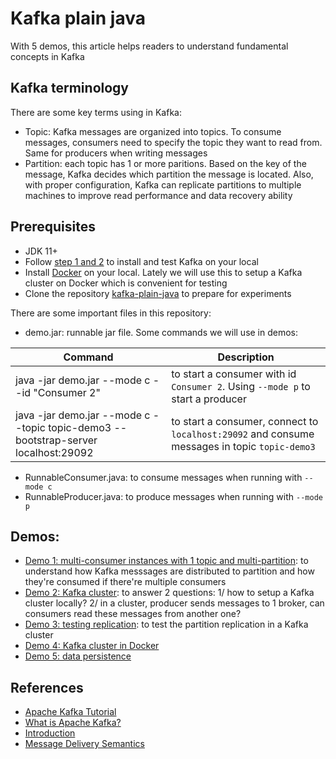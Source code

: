 # Kafka plain java

With 5 demos, this article helps readers to understand fundamental concepts in Kafka

## Kafka terminology

There are some key terms using in Kafka:
- Topic: Kafka messages are organized into topics. To consume messages, consumers need to specify the topic they want to read from. Same for producers when writing messages
- Partition: each topic has 1 or more paritions. Based on the key of the message, Kafka decides which partition the message is located. Also, with proper configuration, Kafka can replicate partitions to multiple machines to improve read performance and data recovery ability

## Prerequisites
- JDK 11+
- Follow [step 1 and 2](https://kafka.apache.org/quickstart) to install and test Kafka on your local
- Install [Docker](https://www.docker.com/get-started/) on your local. Lately we will use this to setup a Kafka cluster on Docker which is convenient for testing
- Clone the repository [kafka-plain-java](https://github.com/thoqbk/kafka-plain-java) to prepare for experiments

There are some important files in this repository:
- demo.jar: runnable jar file. Some commands we will use in demos:

| Command | Description |
| - | - |
| java -jar demo.jar --mode c --id "Consumer 2" | to start a consumer with id `Consumer 2`. Using `--mode p` to start a producer |
| java -jar demo.jar --mode c --topic topic-demo3 --bootstrap-server localhost:29092 | to start a consumer, connect to `localhost:29092` and consume messages in topic `topic-demo3` |

- RunnableConsumer.java: to consume messages when running with `--mode c`
- RunnableProducer.java: to produce messages when running with `--mode p`

## Demos:
- [Demo 1: multi-consumer instances with 1 topic and multi-partition](docs/demo-1-multi-partition.md): to understand how Kafka messsages are distributed to partition and how they're consumed if there're multiple consumers
- [Demo 2: Kafka cluster](docs/demo-2-kafka-cluster.md): to answer 2 questions: 1/ how to setup a Kafka cluster locally? 2/ in a cluster, producer sends messages to 1 broker, can consumers read these messages from another one?
- [Demo 3: testing replication](docs/demo-3-testing-replication.md): to test the partition replication in a Kafka cluster
- [Demo 4: Kafka cluster in Docker](docs/demo-4-kafka-cluster-in-docker.md)
- [Demo 5: data persistence](docs/demo-5-data-persistence.md)

## References
- [Apache Kafka Tutorial](https://www.tutorialspoint.com/apache_kafka/index.htm)
- [What is Apache Kafka?](https://www.youtube.com/watch?v=FKgi3n-FyNU)
- [Introduction](https://kafka.apache.org/intro)
- [Message Delivery Semantics](https://kafka.apache.org/documentation/#semantics)